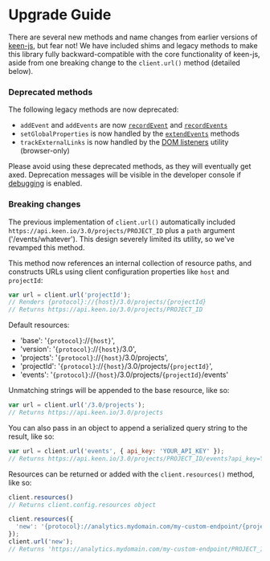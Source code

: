 # Upgrade Guide

There are several new methods and name changes from earlier versions of [keen-js](https://github.com/keen/keen-js), but fear not! We have included shims and legacy methods to make this library fully backward-compatible with the core functionality of keen-js, aside from one breaking change to the `client.url()` method (detailed below).


### Deprecated methods

The following legacy methods are now deprecated:

* `addEvent` and `addEvents` are now [`recordEvent`](./record-events.md) and [`recordEvents`](./record-events.md)
* `setGlobalProperties` is now handled by the [`extendEvents`](./extend-events.md) methods
* `trackExternalLinks` is now handled by the [DOM listeners](./listeners.md) utility (browser-only)

Please avoid using these deprecated methods, as they will eventually get axed. Deprecation messages will be visible in the developer console if [debugging](#debugging) is enabled.


### Breaking changes

The previous implementation of `client.url()` automatically included `https://api.keen.io/3.0/projects/PROJECT_ID` plus a `path` argument ('/events/whatever'). This design severely limited its utility, so we've revamped this method.

This method now references an internal collection of resource paths, and constructs URLs using client configuration properties like `host` and `projectId`:

```javascript
var url = client.url('projectId');
// Renders {protocol}://{host}/3.0/projects/{projectId}
// Returns https://api.keen.io/3.0/projects/PROJECT_ID
```

Default resources:

* 'base': '`{protocol}`://`{host}`',
* 'version': '`{protocol}`://`{host}`/3.0',
* 'projects': '`{protocol}`://`{host}`/3.0/projects',
* 'projectId': '`{protocol}`://`{host}`/3.0/projects/`{projectId}`',
* 'events': '`{protocol}`://`{host}`/3.0/projects/`{projectId}`/events'

Unmatching strings will be appended to the base resource, like so:

```javascript
var url = client.url('/3.0/projects');
// Returns https://api.keen.io/3.0/projects
```

You can also pass in an object to append a serialized query string to the result, like so:

```javascript
var url = client.url('events', { api_key: 'YOUR_API_KEY' });
// Returns https://api.keen.io/3.0/projects/PROJECT_ID/events?api_key=YOUR_API_KEY
```

Resources can be returned or added with the `client.resources()` method, like so:

```javascript
client.resources()
// Returns client.config.resources object

client.resources({
  'new': '{protocol}://analytics.mydomain.com/my-custom-endpoint/{projectId}'
});
client.url('new');
// Returns 'https://analytics.mydomain.com/my-custom-endpoint/PROJECT_ID'
```
